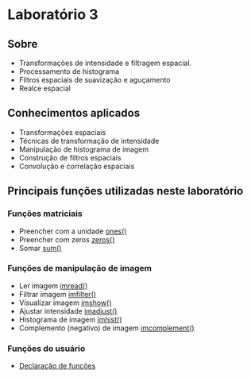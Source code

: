 # Laboratório 3
## Sobre
* Transformações de intensidade e filtragem espacial.
* Processamento de histograma
* Filtros espaciais de suavização e aguçamento
* Realce espacial

## Conhecimentos aplicados
  * Transformações espaciais
  * Técnicas de transformação de intensidade
  * Manipulação de histograma de imagem
  * Construção de filtros espaciais
  * Convolução e correlação espaciais
  
## Principais funções utilizadas neste laboratório
### Funções matriciais
  * Preencher com a unidade [ones()](https://www.mathworks.com/help/matlab/ref/ones.html?s_tid=srchtitle)
  * Preencher com zeros [zeros()](https://www.mathworks.com/help/matlab/ref/zeros.html?s_tid=srchtitle)
  * Somar [sum()](https://www.mathworks.com/help/matlab/ref/sum.html?s_tid=srchtitle)

### Funções de manipulação de imagem
  * Ler imagem [imread()](https://www.mathworks.com/help/matlab/ref/imread.html?s_tid=srchtitle)
  * Filtrar imagem [imfilter()](https://www.mathworks.com/help/images/ref/imfilter.html?s_tid=srchtitle)
  * Visualizar imagem [imshow()](https://www.mathworks.com/help/images/ref/imshow.html?s_tid=srchtitle)
  * Ajustar intensidade [imadjust()](https://www.mathworks.com/help/images/ref/imadjust.html?s_tid=srchtitle)
  * Histograma de imagem [imhist()](https://www.mathworks.com/help/images/ref/imhist.html?s_tid=srchtitle)
  * Complemento (negativo) de imagem [imcomplement()](https://www.mathworks.com/help/images/ref/imcomplement.html?s_tid=srchtitle)
### Funções do usuário
  * [Declaração de funções](https://www.mathworks.com/help/matlab/ref/function.html?s_tid=srchtitle)